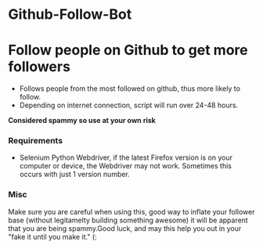 # Github-Follow-Bot
# Follow people on Github to get more followers


* Follows people from the most followed on github, thus more likely to follow.
* Depending on internet connection, script will run over 24-48 hours.

**Considered spammy so use at your own risk**

### Requirements

* Selenium Python Webdriver, if the latest Firefox version is on your computer or device, the Webdriver may not work. Sometimes this occurs with just 1 version number.

### Misc

Make sure you are careful when using this, good way to inflate your follower base (without legitamelty building something awesome) it will be apparent that you are being spammy.Good luck, and may this help you out in your "fake it until you make it." (:
